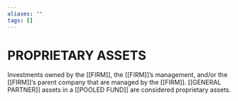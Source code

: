 ```yaml
---
aliases: ""
tags: []
---
```

# PROPRIETARY ASSETS
Investments owned by the [[FIRM]], the [[FIRM]]’s management, and/or the [[FIRM]]’s parent company that are managed by the [[FIRM]]. [[GENERAL PARTNER]] assets in a [[POOLED FUND]] are considered proprietary assets.